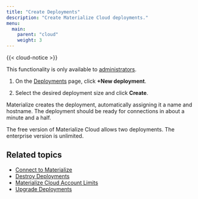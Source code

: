 ```yaml
---
title: "Create Deployments"
description: "Create Materialize Cloud deployments."
menu:
  main:
    parent: "cloud"
    weight: 3
---
```


{{< cloud-notice >}}

This functionality is only available to [administrators](administer-workspace).

1. On the [Deployments](https://cloud.materialize.com/deployments) page, click **+New deployment**.

1. Select the desired deployment size and click **Create**.

Materialize creates the deployment, automatically assigning it a name and hostname. The deployment should be ready for connections in about a minute and a half.

The free version of Materialize Cloud allows two deployments. The enterprise version is unlimited.

## Related topics

* [Connect to Materialize](../connect-to-materialize-cloud)
* [Destroy Deployments](../destroy-deployments)
* [Materialize Cloud Account Limits](../account-limits)
* [Upgrade Deployments](../upgrade-deployments)
